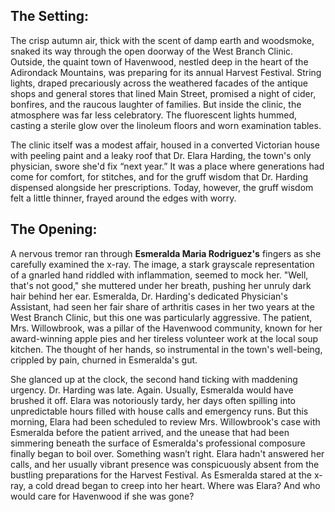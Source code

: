 ## The Setting:

The crisp autumn air, thick with the scent of damp earth and woodsmoke, snaked its way through the open doorway of the West Branch Clinic. Outside, the quaint town of Havenwood, nestled deep in the heart of the Adirondack Mountains, was preparing for its annual Harvest Festival. String lights, draped precariously across the weathered facades of the antique shops and general stores that lined Main Street, promised a night of cider, bonfires, and the raucous laughter of families. But inside the clinic, the atmosphere was far less celebratory. The fluorescent lights hummed, casting a sterile glow over the linoleum floors and worn examination tables.

The clinic itself was a modest affair, housed in a converted Victorian house with peeling paint and a leaky roof that Dr. Elara Harding, the town's only physician, swore she'd fix “next year.” It was a place where generations had come for comfort, for stitches, and for the gruff wisdom that Dr. Harding dispensed alongside her prescriptions. Today, however, the gruff wisdom felt a little thinner, frayed around the edges with worry.

## The Opening:

A nervous tremor ran through **Esmeralda Maria Rodriguez's** fingers as she carefully examined the x-ray. The image, a stark grayscale representation of a gnarled hand riddled with inflammation, seemed to mock her. "Well, that's not good," she muttered under her breath, pushing her unruly dark hair behind her ear. Esmeralda, Dr. Harding's dedicated Physician's Assistant, had seen her fair share of arthritis cases in her two years at the West Branch Clinic, but this one was particularly aggressive. The patient, Mrs. Willowbrook, was a pillar of the Havenwood community, known for her award-winning apple pies and her tireless volunteer work at the local soup kitchen. The thought of her hands, so instrumental in the town's well-being, crippled by pain, churned in Esmeralda's gut.

She glanced up at the clock, the second hand ticking with maddening urgency. Dr. Harding was late. Again. Usually, Esmeralda would have brushed it off. Elara was notoriously tardy, her days often spilling into unpredictable hours filled with house calls and emergency runs. But this morning, Elara had been scheduled to review Mrs. Willowbrook's case with Esmeralda before the patient arrived, and the unease that had been simmering beneath the surface of Esmeralda's professional composure finally began to boil over. Something wasn’t right. Elara hadn't answered her calls, and her usually vibrant presence was conspicuously absent from the bustling preparations for the Harvest Festival. As Esmeralda stared at the x-ray, a cold dread began to creep into her heart. Where was Elara? And who would care for Havenwood if she was gone?
